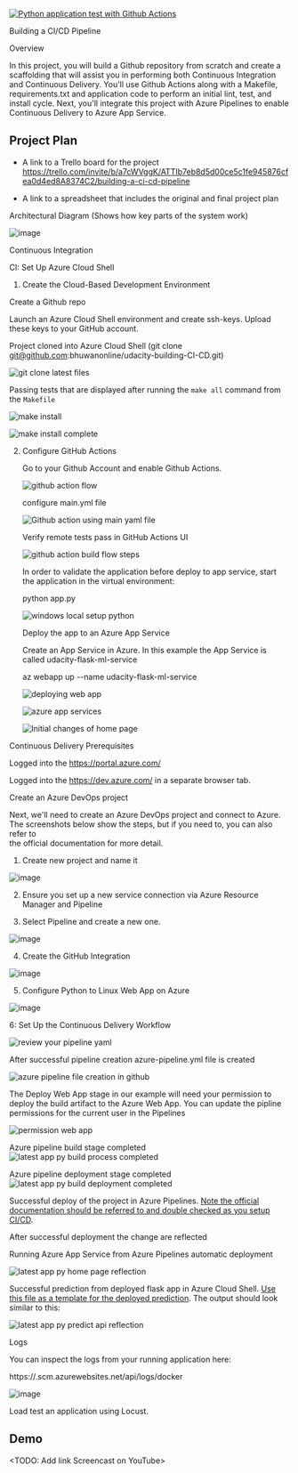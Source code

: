 [![Python application test with Github Actions](https://github.com/bhuwanonline/udacity-building-CI-CD/actions/workflows/main.yml/badge.svg)](https://github.com/bhuwanonline/udacity-building-CI-CD/actions/workflows/main.yml)

Building a CI/CD Pipeline

Overview

In this project, you will build a Github repository from scratch and create a scaffolding that will assist you in performing both Continuous Integration and Continuous Delivery. You'll use Github Actions along with a Makefile, requirements.txt and application code to perform an initial lint, test, and install cycle. Next, you'll integrate this project with Azure Pipelines to enable Continuous Delivery to Azure App Service.

## Project Plan

* A link to a Trello board for the project
  https://trello.com/invite/b/a7cWVggK/ATTIb7eb8d5d00ce5c1fe945876cfea0d4ed8A8374C2/building-a-ci-cd-pipeline
  
* A link to a spreadsheet that includes the original and final project plan

Architectural Diagram (Shows how key parts of the system work)

![image](https://user-images.githubusercontent.com/20974800/211331285-8e183eca-862c-480d-adf3-28e89cc44766.png)


Continuous Integration

CI: Set Up Azure Cloud Shell

1. Create the Cloud-Based Development Environment

  Create a Github repo

  Launch an Azure Cloud Shell environment and create ssh-keys. Upload these keys to your GitHub account.

  Project cloned into Azure Cloud Shell (git clone git@github.com:bhuwanonline/udacity-building-CI-CD.git)

  ![git clone latest files](https://user-images.githubusercontent.com/20974800/211333250-027b3d12-6d97-424a-8c64-bd6372bc4966.png)

  Passing tests that are displayed after running the `make all` command from the `Makefile`
  
  ![make install](https://user-images.githubusercontent.com/20974800/211336205-5136ed4f-514f-4fb3-b820-660bbca8622a.png)

  ![make install complete](https://user-images.githubusercontent.com/20974800/211336260-7eab82aa-252c-4885-ac1b-86d28f324aed.png)


2. Configure GitHub Actions

    Go to your Github Account and enable Github Actions. 
    
    ![github action flow](https://user-images.githubusercontent.com/20974800/211336977-782a80b4-393a-437c-a61e-e83a8717bc26.png)
    
    configure main.yml file
    
    ![Github action using main yaml file](https://user-images.githubusercontent.com/20974800/211337133-6cf0b2e8-278c-4d74-9ef1-04e42462cbec.png)

    Verify remote tests pass in GitHub Actions UI
    
    ![github action build flow steps](https://user-images.githubusercontent.com/20974800/211338000-f2a21254-2d7a-4ca6-a32a-a4063cbed5f8.png)
    
    In order to validate the application before deploy to app service, start the application in the virtual environment:

    python app.py
    
    ![windows local setup python](https://user-images.githubusercontent.com/20974800/211339171-518f09bb-5871-4a2b-83a7-b8bd2d43a10e.png)
    
    
    Deploy the app to an Azure App Service    
    
    Create an App Service in Azure. In this example the App Service is called udacity-flask-ml-service
    
    az webapp up --name udacity-flask-ml-service
    
    
    ![deploying web app](https://user-images.githubusercontent.com/20974800/211340887-845ec55b-79e4-4309-bfac-d0612b4b1ab1.png)
    
    
    ![azure app services](https://user-images.githubusercontent.com/20974800/211341413-2c9f4d9f-17c5-4263-93c9-86d646e010c8.png)
    
        
    ![Initial changes of home page](https://user-images.githubusercontent.com/20974800/211341491-2509b1c7-39af-4fa4-9c8b-180b9d849ce0.png)
    
Continuous Delivery
Prerequisites

Logged into the https://portal.azure.com/

Logged into the https://dev.azure.com/ in a separate browser tab.

Create an Azure DevOps project

 Next, we'll need to create an Azure DevOps project and connect to Azure. The screenshots below show the steps, but if you need to, you can also refer to  
 the official documentation for more detail.


1. Create new project and name it

![image](https://user-images.githubusercontent.com/20974800/211342890-90e626d8-2212-41d4-bc37-486e8d1b6b15.png)


2. Ensure you set up a new service connection via Azure Resource Manager and Pipeline


3. Select Pipeline and create a new one.

![image](https://user-images.githubusercontent.com/20974800/211342969-d65ec895-4169-4dd6-a356-f46ff899937c.png)

4. Create the GitHub Integration

![image](https://user-images.githubusercontent.com/20974800/211343318-1102681f-8be7-48ad-bcdb-eee420fff6b8.png)

5. Configure Python to Linux Web App on Azure

![image](https://user-images.githubusercontent.com/20974800/211343424-75df77a3-a946-432f-bb30-948b8baebd50.png)

6: Set Up the Continuous Delivery Workflow

![review your pipeline yaml](https://user-images.githubusercontent.com/20974800/211344072-0040458e-9067-4edb-8fd8-1a9530f43d1b.png)

After successful pipeline creation azure-pipeline.yml file is created

![azure pipeline file creation in github](https://user-images.githubusercontent.com/20974800/211351508-58419bf3-28d9-44e0-ade3-ac2a96bd19c1.png)

The Deploy Web App stage in our example will need your permission to deploy the build artifact to the Azure Web App. You can update the pipline permissions for the current user in the Pipelines

![permission web app](https://user-images.githubusercontent.com/20974800/211354364-2168afed-0970-4bfa-a68d-361a9346ab3c.png)



Azure pipeline build stage completed
![latest app py build process completed](https://user-images.githubusercontent.com/20974800/211352603-75478524-5051-4027-9117-5f103839d76b.png)

Azure pipeline deployment stage completed
![latest app py build deployment completed](https://user-images.githubusercontent.com/20974800/211352668-c063cb38-7c1a-4025-abd6-40b9672f2823.png)

Successful deploy of the project in Azure Pipelines.  [Note the official documentation should be referred to and double checked as you setup CI/CD](https://docs.microsoft.com/en-us/azure/devops/pipelines/ecosystems/python-webapp?view=azure-devops).

After successful deployment the change are reflected

Running Azure App Service from Azure Pipelines automatic deployment

![latest app py home page reflection](https://user-images.githubusercontent.com/20974800/211352960-d992ae89-b61f-4118-9bd8-81a273761972.png)

Successful prediction from deployed flask app in Azure Cloud Shell.  [Use this file as a template for the deployed prediction](https://github.com/udacity/nd082-Azure-Cloud-DevOps-Starter-Code/blob/master/C2-AgileDevelopmentwithAzure/project/starter_files/flask-sklearn/make_predict_azure_app.sh).
The output should look similar to this:

![latest app py predict api reflection](https://user-images.githubusercontent.com/20974800/211352988-f9ce1022-0342-4603-a961-46a23598bad6.png)

Logs

You can inspect the logs from your running application here:

https://<app-name>.scm.azurewebsites.net/api/logs/docker

![image](https://user-images.githubusercontent.com/20974800/211355373-be2d8f7c-f77a-4842-b5c2-d5f6263f3b96.png)


Load test an application using Locust.
  
  
## Demo 

<TODO: Add link Screencast on YouTube>


